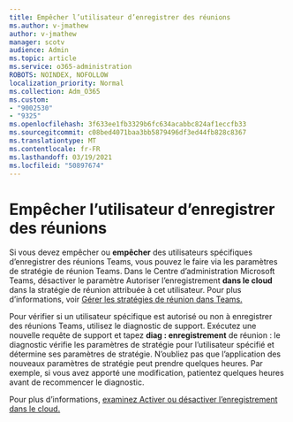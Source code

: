 ```yaml
---
title: Empêcher l’utilisateur d’enregistrer des réunions
ms.author: v-jmathew
author: v-jmathew
manager: scotv
audience: Admin
ms.topic: article
ms.service: o365-administration
ROBOTS: NOINDEX, NOFOLLOW
localization_priority: Normal
ms.collection: Adm_O365
ms.custom:
- "9002530"
- "9325"
ms.openlocfilehash: 3f633ee1fb3329b6fc634acabbc824af1eccfb33
ms.sourcegitcommit: c08bed4071baa3bb5879496df3ed44fb828c8367
ms.translationtype: MT
ms.contentlocale: fr-FR
ms.lasthandoff: 03/19/2021
ms.locfileid: "50897674"
---
```

# <a name="block-user-from-recording-meetings"></a>Empêcher l’utilisateur d’enregistrer des réunions

Si vous devez empêcher ou **empêcher** des utilisateurs spécifiques d’enregistrer des réunions Teams, vous pouvez le faire via les paramètres de stratégie de réunion Teams. Dans le Centre d’administration Microsoft Teams, désactiver le paramètre Autoriser l’enregistrement **dans le cloud** dans la stratégie de réunion attribuée à cet utilisateur. Pour plus d’informations, voir [Gérer les stratégies de réunion dans Teams.](https://docs.microsoft.com/microsoftteams/meeting-policies-in-teams#allow-cloud-recording)

Pour vérifier si un utilisateur spécifique est autorisé ou non à enregistrer des réunions Teams, utilisez le diagnostic de support. Exécutez une nouvelle requête de support et tapez **diag : enregistrement** de réunion : le diagnostic vérifie les paramètres de stratégie pour l’utilisateur spécifié et détermine ses paramètres de stratégie. N’oubliez pas que l’application des nouveaux paramètres de stratégie peut prendre quelques heures. Par exemple, si vous avez apporté une modification, patientez quelques heures avant de recommencer le diagnostic.

Pour plus d’informations, [examinez Activer ou désactiver l’enregistrement dans le cloud.](https://docs.microsoft.com/microsoftteams/cloud-recording#turn-on-or-turn-off-cloud-recording)
